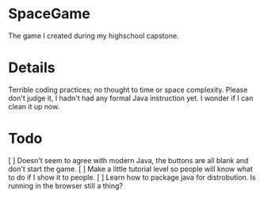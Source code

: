 # SpaceGame
The game I created during my highschool capstone.
# Details
Terrible coding practices; no thought to time or space complexity. Please don't judge it, I hadn't had any formal Java instruction yet. I wonder if I can clean it up now.

# Todo
[ ] Doesn't seem to agree with modern Java, the buttons are all blank and don't start the game.
[ ] Make a little tutorial level so people will know what to do if I show it to people.
[ ] Learn how to package java for distrobution. Is running in the browser still a thing?
